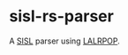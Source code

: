 # sisl-rs-parser

A [SISL](https://oakdoor.io/wp-content/uploads/2021/02/OAK-20-0301-D_C-SISL-RFC.pdf) parser using [LALRPOP](https://github.com/lalrpop/lalrpop).
